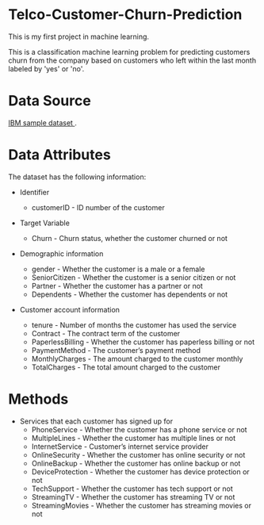 # Telco-Customer-Churn-Prediction


This is my first project in machine learning.

This is a classification machine learning problem for predicting customers churn from the company based on customers who left within the last month labeled by 'yes' or 'no'.

# Data Source
 <a href="https://www.kaggle.com/datasets/blastchar/telco-customer-churn"> IBM sample dataset </a>.
 
 # Data Attributes

The dataset has the following information:

 - Identifier
    - customerID - ID number of the customer

- Target Variable
    - Churn - Churn status, whether the customer churned or not

- Demographic information
    - gender - Whether the customer is a male or a female
    - SeniorCitizen - Whether the customer is a senior citizen or not
    - Partner - Whether the customer has a partner or not
    - Dependents - Whether the customer has dependents or not

- Customer account information
    - tenure - Number of months the customer has used the service
    - Contract - The contract term of the customer
    - PaperlessBilling - Whether the customer has paperless billing or not
    - PaymentMethod - The customer’s payment method
    - MonthlyCharges - The amount charged to the customer monthly
    - TotalCharges - The total amount charged to the customer

# Methods


- Services that each customer has signed up for
    - PhoneService - Whether the customer has a phone service or not
    - MultipleLines - Whether the customer has multiple lines or not
    - InternetService - Customer’s internet service provider
    - OnlineSecurity - Whether the customer has online security or not
    - OnlineBackup - Whether the customer has online backup or not
    - DeviceProtection - Whether the customer has device protection or not
    - TechSupport - Whether the customer has tech support or not
    - StreamingTV - Whether the customer has streaming TV or not
    - StreamingMovies - Whether the customer has streaming movies or not
